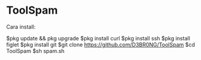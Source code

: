 # ToolSpam
Cara install:

$pkg update && pkg upgrade
$pkg install curl 
$pkg install ssh
$pkg install figlet
$pkg install git
$git clone https://github.com/D3BR0NG/ToolSpam
$cd ToolSpam 
$sh spam.sh
